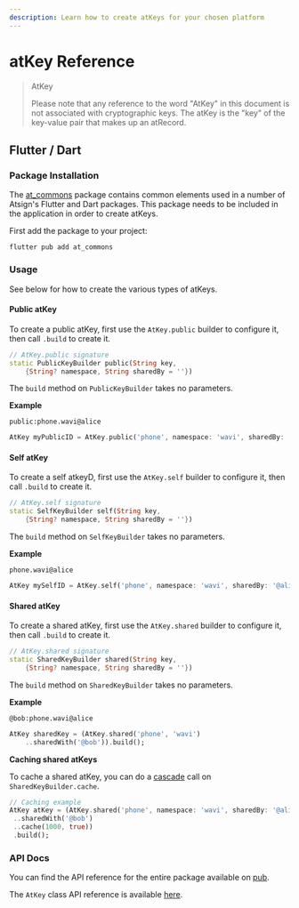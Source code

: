 ```yaml
---
description: Learn how to create atKeys for your chosen platform
---
```


# atKey Reference

> AtKey
>
> Please note that any reference to the word "AtKey" in this document is not associated with cryptographic keys. The atKey is the "key" of the key-value pair that makes up an atRecord.

## Flutter / Dart

### Package Installation

The [at\_commons](https://pub.dev/packages/at\_commons) package contains common elements used in a number of Atsign's Flutter and Dart packages. This package needs to be included in the application in order to create atKeys.

First add the package to your project:

```
flutter pub add at_commons
```

### Usage

See below for how to create the various types of atKeys.

#### Public atKey

To create a public atKey, first use the `AtKey.public` builder to configure it, then call `.build` to create it.

```dart
// AtKey.public signature
static PublicKeyBuilder public(String key,
    {String? namespace, String sharedBy = ''})
```

The `build` method on `PublicKeyBuilder` takes no parameters.

**Example**

`public:phone.wavi@alice`

```dart
AtKey myPublicID = AtKey.public('phone', namespace: 'wavi', sharedBy: '@alice').build();
```

#### Self atKey

To create a self atkeyD, first use the `AtKey.self` builder to configure it, then call `.build` to create it.

```dart
// AtKey.self signature
static SelfKeyBuilder self(String key,
    {String? namespace, String sharedBy = ''})
```

The `build` method on `SelfKeyBuilder` takes no parameters.

**Example**

`phone.wavi@alice`

```dart
AtKey mySelfID = AtKey.self('phone', namespace: 'wavi', sharedBy: '@alice').build();
```

#### Shared atKey

To create a shared atKey, first use the `AtKey.shared` builder to configure it, then call `.build` to create it.

```dart
// AtKey.shared signature
static SharedKeyBuilder shared(String key,
    {String? namespace, String sharedBy = ''})
```

The `build` method on `SharedKeyBuilder` takes no parameters.

**Example**

`@bob:phone.wavi@alice`

```dart
AtKey sharedKey = (AtKey.shared('phone', 'wavi')
    ..sharedWith('@bob')).build();
```

**Caching shared atKeys**

To cache a shared atKey, you can do a [cascade](https://dart.dev/language/operators#cascade-notation) call on `SharedKeyBuilder.cache`.

```dart
// Caching example
AtKey atKey = (AtKey.shared('phone', namespace: 'wavi', sharedBy: '@alice')
 ..sharedWith('@bob')
 ..cache(1000, true))
 .build();
```

### API Docs

You can find the API reference for the entire package available on [pub](https://pub.dev/documentation/at_commons/latest/).

The `AtKey` class API reference is available [here](https://pub.dev/documentation/at_commons/latest/at_commons/AtKey-class.html).
